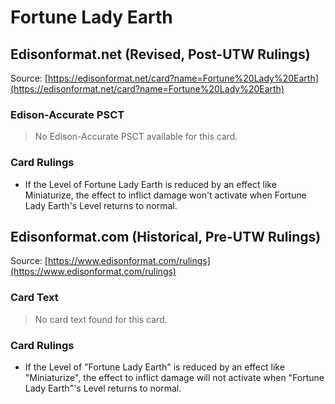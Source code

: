 # Fortune Lady Earth

## Edisonformat.net (Revised, Post-UTW Rulings)

Source: [https://edisonformat.net/card?name=Fortune%20Lady%20Earth](https://edisonformat.net/card?name=Fortune%20Lady%20Earth)

### Edison-Accurate PSCT

> No Edison-Accurate PSCT available for this card.

### Card Rulings

*   If the Level of Fortune Lady Earth is reduced by an effect like Miniaturize, the effect to inflict damage won't activate when Fortune Lady Earth's Level returns to normal.


## Edisonformat.com (Historical, Pre-UTW Rulings)

Source: [https://www.edisonformat.com/rulings](https://www.edisonformat.com/rulings)

### Card Text

> No card text found for this card.

### Card Rulings

*   If the Level of "Fortune Lady Earth" is reduced by an effect like "Miniaturize", the effect to inflict damage will not activate when "Fortune Lady Earth"'s Level returns to normal.


